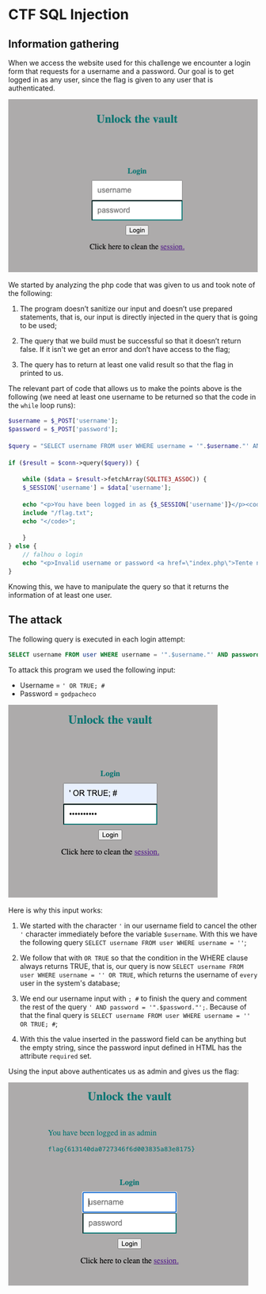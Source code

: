 # CTF SQL Injection

## Information gathering

When we access the website used for this challenge we encounter a login form that requests for a username and a password. Our goal is to get logged in as any user, since the flag is given to any user that is authenticated.

![login-form](img/login_form.png)

We started by analyzing the php code that was given to us and took note of the following:

1. The program doesn’t sanitize our input and doesn’t use prepared statements, that is, our input is directly injected in the query that is going to be used;

2. The query that we build must be successful so that it doesn’t return false. If it isn't we get an error and don’t have access to the flag;

3. The query has to return at least one valid result so that the flag in printed to us.

The relevant part of code that allows us to make the points above is the following (we need at least one username to be returned so that the code in the `while` loop runs):

```php
$username = $_POST['username'];
$password = $_POST['password'];

$query = "SELECT username FROM user WHERE username = '".$username."' AND password = '".$password."'";
                        
if ($result = $conn->query($query)) {
                    
    while ($data = $result->fetchArray(SQLITE3_ASSOC)) {
    $_SESSION['username'] = $data['username'];

    echo "<p>You have been logged in as {$_SESSION['username']}</p><code>";
    include "/flag.txt";
    echo "</code>";

    }
} else {            
    // falhou o login
    echo "<p>Invalid username or password <a href=\"index.php\">Tente novamente</a></p>";
}
```

Knowing this, we have to manipulate the query so that it returns the information of at least one user.

## The attack

The following query is executed in each login attempt:

```sql
SELECT username FROM user WHERE username = '".$username."' AND password = '".$password."';
```

To attack this program we used the following input:

- Username = `' OR TRUE; #`
- Password = `godpacheco`

![input](img/input.png)

Here is why this input works:

1. We started with the character `'` in our username field to cancel the other `'` character immediately before the variable `$username`. With this we have the following query `SELECT username FROM user WHERE username = ''`;

2. We follow that with `OR TRUE` so that the condition in the WHERE clause always returns TRUE, that is, our query is now `SELECT username FROM user WHERE username = '' OR TRUE`, which returns the username of `every` user in the system's database;

3. We end our username input with `; #` to finish the query and comment the rest of the query `' AND password = '".$password."';`. Because of that the final query is `SELECT username FROM user WHERE username = '' OR TRUE; #`;

4. With this the value inserted in the password field can be anything but the empty string, since the password input defined in HTML has the attribute `required` set.

Using the input above authenticates us as admin and gives us the flag:

![sqli_flag](img/sqli_flag.png)